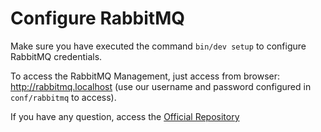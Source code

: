 # Configure RabbitMQ

Make sure you have executed the command `bin/dev setup` to configure RabbitMQ credentials.

To access the RabbitMQ Management, just access from browser: http://rabbitmq.localhost (use our username and password configured in `conf/rabbitmq` to access).

If you have any question, access the [Official Repository][1]

[1]: https://hub.docker.com/_/rabbitmq/
